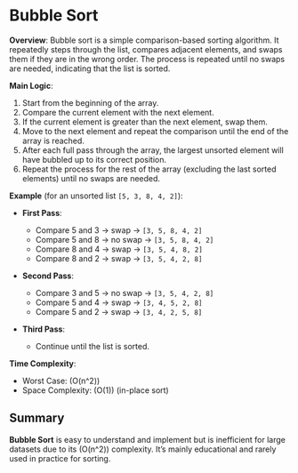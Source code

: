 # Bubble Sort

**Overview**: Bubble sort is a simple comparison-based sorting algorithm. It repeatedly steps through the list, compares adjacent elements, and swaps them if they are in the wrong order. The process is repeated until no swaps are needed, indicating that the list is sorted.

**Main Logic**:

1. Start from the beginning of the array.
2. Compare the current element with the next element.
3. If the current element is greater than the next element, swap them.
4. Move to the next element and repeat the comparison until the end of the array is reached.
5. After each full pass through the array, the largest unsorted element will have bubbled up to its correct position.
6. Repeat the process for the rest of the array (excluding the last sorted elements) until no swaps are needed.

**Example** (for an unsorted list `[5, 3, 8, 4, 2]`):

- **First Pass**:
  - Compare 5 and 3 → swap → `[3, 5, 8, 4, 2]`
  - Compare 5 and 8 → no swap → `[3, 5, 8, 4, 2]`
  - Compare 8 and 4 → swap → `[3, 5, 4, 8, 2]`
  - Compare 8 and 2 → swap → `[3, 5, 4, 2, 8]`
  
- **Second Pass**:
  - Compare 3 and 5 → no swap → `[3, 5, 4, 2, 8]`
  - Compare 5 and 4 → swap → `[3, 4, 5, 2, 8]`
  - Compare 5 and 2 → swap → `[3, 4, 2, 5, 8]`
  
- **Third Pass**:
  - Continue until the list is sorted.

**Time Complexity**:

- Worst Case: \(O(n^2)\)
- Space Complexity: \(O(1)\) (in-place sort)

## Summary

**Bubble Sort** is easy to understand and implement but is inefficient for large datasets due to its \(O(n^2)\) complexity. It’s mainly educational and rarely used in practice for sorting.
